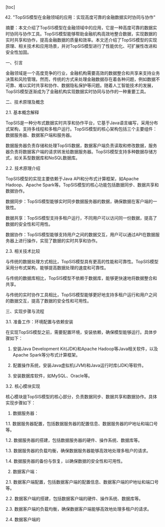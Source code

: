 
[toc]                    
                
                
42. "TopSIS模型在金融领域的应用：实现高度可靠的金融数据实时协同与协作"

摘要：本文介绍了TopSIS模型在金融领域中的应用，它是一种高度可靠的数据实时协同与协作工具。TopSIS模型能够帮助金融机构高效地整合数据，实现数据的实时共享和协作，提高金融数据的质量和效率。本文还介绍了TopSIS模型的实现原理、相关技术和应用场景，并对TopSIS模型进行了性能优化、可扩展性改进和安全性加固。

一、引言

金融领域是一个高度竞争的行业，金融机构需要高效的数据整合和共享来支持业务决策和风险管理。然而，传统的方式来处理金融数据存在着各种问题，例如数据不可靠、难以实时共享和协作、数据隐私保护等问题。随着人工智能技术的发展，TopSIS模型逐渐成为了金融机构实现数据实时协同与协作的一种重要工具。

二、技术原理及概念

2.1. 基本概念解释

TopSIS是一种分布式数据实时共享和协作平台，它基于Java语言编写，采用分布式架构，支持多线程和多租户运行。TopSIS模型的核心架构包括三个主要组件：数据服务器、数据客户端和服务器。

数据服务器负责存储和处理TopSIS数据，数据客户端负责读取和修改数据，服务器负责将数据客户端的请求转发给数据服务器。TopSIS模型支持多种数据存储方式，如关系型数据库和NoSQL数据库。

2.2. 技术原理介绍

TopSIS模型的实现主要依赖于Java API和分布式计算框架，如Apache Hadoop、Apache Spark等。TopSIS模型的核心功能包括数据同步、数据共享和数据协作。

数据同步：TopSIS模型能够实时同步数据服务器的数据，确保数据在客户端的一致性。

数据共享：TopSIS模型支持多租户运行，不同用户可以访问同一份数据，提高了数据的安全性和可用性。

数据协作：TopSIS模型能够支持用户之间的数据交互，用户可以通过API在数据服务器上进行操作，实现了数据的实时共享和协作。

2.3. 相关技术比较

与传统的数据处理方式相比，TopSIS模型具有更高的性能和可靠性。TopSIS模型采用分布式架构，能够提高数据处理的速度和可靠性。

与传统的数据库相比，TopSIS模型不依赖于数据库，能够更快速地将数据整合和共享。

与传统的实时协作工具相比，TopSIS模型能够更好地支持多租户运行和用户之间的数据交互，提高了数据的安全性和可用性。

三、实现步骤与流程

3.1. 准备工作：环境配置与依赖安装

在实现TopSIS模型之前，需要配置环境，安装依赖，确保模型能够运行。具体步骤如下：

1. 安装Java Development Kit(JDK)和Apache Hadoop等Java相关软件，以及Apache Spark等分布式计算框架。

2. 配置操作系统，安装Java虚拟机(JVM)和Java运行时库(JDK)等软件。

3. 安装数据库软件，如MySQL、Oracle等。

3.2. 核心模块实现

核心模块是TopSIS模型的核心部分，负责数据同步、数据共享和数据协作。具体实现步骤如下：

1. 数据服务器：

1.1. 数据服务器配置，包括数据服务器的配置信息、数据服务器的IP地址和端口号等。

1.2. 数据服务器的搭建，包括数据服务器的硬件、操作系统、数据库等。

1.3. 数据服务器的负载均衡，确保数据服务器能够高效地处理多租户的请求。

1.4. 数据服务器的备份与恢复，以确保数据的安全性和可用性。

2. 数据客户端：

2.1. 数据客户端配置，包括数据客户端的配置信息、数据客户端的IP地址和端口号等。

2.2. 数据客户端的搭建，包括数据客户端的硬件、操作系统、数据库等。

2.3. 数据客户端的负载均衡，确保数据客户端能够高效地处理多租户的请求。

2.4. 数据客户端的

